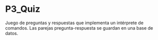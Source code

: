 # P3_Quiz
Juego de preguntas y respuestas que implementa un intérprete de comandos.
Las parejas pregunta-respuesta se guardan en una base de datos.

